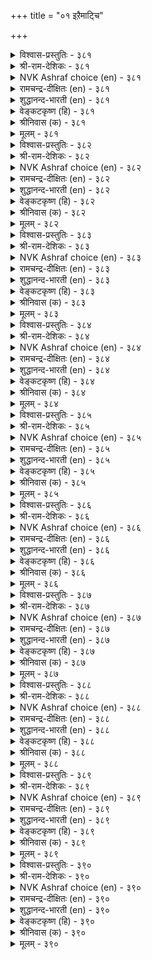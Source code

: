 +++
title = "०१ इऱैमाट्चि"

+++

<details><summary>विश्वास-प्रस्तुतिः - ३८१</summary>

पडैगुडि कूऴ्अमैच्चु नट्परण् आऱुम्  
उडैयाऩ् अरसरुळ् एऱु। ३८१  
</details>

<details><summary>श्री-राम-देशिकः - ३८१</summary>

राज्यमन्त्रिसुहृत्सैन्यदुर्गकोशैश्च षड्विधैः ।  
अङ्गः समन्वितो राजा राजसिंह इतीर्यते ॥ ३८१॥
</details>

<details><summary>NVK Ashraf choice (en) - ३८१</summary>

०३८१  
Who has these six is a lion among kings:  
An army, subjects, food, ministers, allies and forts.  
(P.S. Sundaram)  
</details>

<details><summary>रामचन्द्र-दीक्षितः (en) - ३८१</summary>

381\. paṭai, kuṭi, kūḻ, amaiccu, naṭpu, araṇ āṟum  
uṭaiyāṉ aracaruḷ ēṟu.

381\. He is a lion among kings, who possesses with an army, a territory, wealth, ministers, allies and a fortress.  
</details>

<details><summary>शुद्धानन्द-भारती (en) - ३८१</summary>

1\. படைகுடி கூழ்அமைச்சு நட்பரண் ஆறும்  
உடையான் அரசருள் ஏறு.  
People, troops, wealth, forts, council, friends  
Who owns these six is lion of kings.        381  
</details>

<details><summary>वेङ्कटकृष्ण (हि) - ३८१</summary>

381
सैन्य राष्ऱ्ऱ धन मित्रगण, दुर्ग अमात्य षड़ंग ।  
राजाओं में सिंह है, जिसके हों ये संग ॥
</details>

<details><summary>श्रीनिवास (क) - ३८१</summary>

381. पडॆ, जनतॆ, सम्पत्तु, मन्त्रि, कॆळॆ मत्तु कोटॆ ऎम्ब आरु अङ्गगळन्नु उळ्ळवनु अरसरल्लि पुरुष सिंहवॆन्दु करॆसिकॊळ्ळुत्तानॆ.

</details>

<details><summary>मूलम् - ३८१</summary>

पडैगुडि कूऴ्अमैच्चु नट्परण् आऱुम्  
उडैयाऩ् अरसरुळ् एऱु। ३८१  
</details>

<details><summary>विश्वास-प्रस्तुतिः - ३८२</summary>

अञ्जामै ईगै अऱिवूक्कम् इन्नाऩ्कुम्  
ऎञ्जामै वेन्दर्क् कियल्बु। ३८२  
</details>

<details><summary>श्री-राम-देशिकः - ३८२</summary>

दातृत्वं ज्ञानसम्पत्तिः उत्साहो धीरता तथा ।  
गुणैरेतैश्चतुर्भिर्यो नित्ययुक्तः स पार्थिवः ॥ ३८२॥
</details>

<details><summary>NVK Ashraf choice (en) - ३८२</summary>

०३८२  
These four unfailing mark a king:  
Courage, liberality, wisdom and energy.  
(P.S. Sundaram)  
</details>

<details><summary>रामचन्द्र-दीक्षितः (en) - ३८२</summary>

382\. añcāmai, īkai, aṟivu, ūkkam in nāṉkum  
eñcāmai-vēntaṟku iyalpu.

382\. Fearlessness, liberality, wisdom and energy are the unfailing marks of a King.  
</details>

<details><summary>शुद्धानन्द-भारती (en) - ३८२</summary>

2\. அஞ்சாமை ஈகை அறிவூக்கம் இந்நான்கும்  
எஞ்சாமை வேந்தர்க் கியல்பு.  
Courage, giving, knowledge and zeal  
Are four failless features royal.        382  
</details>

<details><summary>वेङ्कटकृष्ण (हि) - ३८२</summary>

382
दानशीलता निडरपन, बुद्धि तथा उत्साह ।  
इन चारों से पूर्ण हो, स्वभाव से नरनाह ॥
</details>

<details><summary>श्रीनिवास (क) - ३८२</summary>

382. धैर्य, दान, ज्ञान मत्तु प्रयत्न- ई नाल्कु गुणगळल्लि यावागलू सोलदॆ निरन्तरवागिरुवुदे अरसन गुणगळॆनिसुवुदु.

</details>

<details><summary>मूलम् - ३८२</summary>

अञ्जामै ईगै अऱिवूक्कम् इन्नाऩ्कुम्  
ऎञ्जामै वेन्दर्क् कियल्बु। ३८२  
</details>

<details><summary>विश्वास-प्रस्तुतिः - ३८३</summary>

तूङ्गामै कल्वि तुणिवुडैमै इम्मूऩ्ऱुम्  
नीङ्गा निलऩाऩ् पवर्क्कु। ३८३  
</details>

<details><summary>श्री-राम-देशिकः - ३८३</summary>

पौरुषं जागरूकत्वं विद्या चेति त्रयो गुणाः ।  
राज्यभारनियुक्तानां राज्ञां स्वाभाविका मताः ॥ ३८३॥
</details>

<details><summary>NVK Ashraf choice (en) - ३८३</summary>

०३८३  
A ruler should never lack these three:  
Diligence, learning and boldness.  
(P.S. Sundaram)  
</details>

<details><summary>रामचन्द्र-दीक्षितः (en) - ३८३</summary>

383\. tūṅkāmai, kalvi, tuṇivuṭaimai im mūṉṟum  
nīṅkā-nilaṉ āḷpavaṟku.

383\. The ruler of the earth must never be bereft of his sleepless watchfulness, learning and courage.  
</details>

<details><summary>शुद्धानन्द-भारती (en) - ३८३</summary>

3\. தூங்காமை கல்வி துணிவுடைமை இம்மூன்றும்  
நீங்கா நிலனாள் பவர்க்கு.  
Alertness, learning, bravery  
Are adjuncts three of monarchy.        383  
</details>

<details><summary>वेङ्कटकृष्ण (हि) - ३८३</summary>

383
धैर्य तथा अविलंबना, विद्या भी हो साथ ।  
ये तीनों भू पाल को, कभी न छोड़ें साथ ॥
</details>

<details><summary>श्रीनिवास (क) - ३८३</summary>

383. (सदा) ऎच्चर, विद्यॆ मत्तु पराक्रम इवु मूरू नॆलवाळुववनन्नु बिट्टु होगबारदु.

</details>

<details><summary>मूलम् - ३८३</summary>

तूङ्गामै कल्वि तुणिवुडैमै इम्मूऩ्ऱुम्  
नीङ्गा निलऩाऩ् पवर्क्कु। ३८३  
</details>

<details><summary>विश्वास-प्रस्तुतिः - ३८४</summary>

अऱऩिऴुक्का तल्लवै नीक्कि मऱऩिऴुक्का  
माऩम् उडैय तरसु। ३८४  
</details>

<details><summary>श्री-राम-देशिकः - ३८४</summary>

अधर्मेन्मूलनं स्वीयधर्माचरणशीलता ।  
दुरहङ्कारराहित्यं त्रितयं नृपलक्षणम् ॥ ३८४॥
</details>

<details><summary>NVK Ashraf choice (en) - ३८४</summary>

०३८४  
He is a honourable king who sticks to virtue,  
Removes evil, and is spotless in valour. *  
(P.S. Sundaram)  
</details>

<details><summary>रामचन्द्र-दीक्षितः (en) - ३८४</summary>

384\. aṟaṉ iḻukkātu, allavai nīkki, maṟaṉ iḻukkā  
māṉam uṭaiyatu-aracu.

384\. He is an honourable King who swerves not from virtue and abstains from vice.  
</details>

<details><summary>शुद्धानन्द-भारती (en) - ३८४</summary>

4\. அறனிழுக்கா தல்லவை நீக்கி மறனிழுக்கா  
மானம் உடைய தரசு.  
A brave noble king refrains from vice  
Full of virtue and enterprise.        384  
</details>

<details><summary>वेङ्कटकृष्ण (हि) - ३८४</summary>

384
राजधर्म से च्युत न हो, दूर अधर्म निकाल ।  
वीरधर्म से च्युत न हो, मानी वही नृपाल ॥
</details>

<details><summary>श्रीनिवास (क) - ३८४</summary>

384. धर्मवन्नु बिडदॆ धर्म वल्लदुदन्नु नीगि, पराक्रमदल्लि कुग्गदॆ अभिमान धननागिरुववने अरसु.

</details>

<details><summary>मूलम् - ३८४</summary>

अऱऩिऴुक्का तल्लवै नीक्कि मऱऩिऴुक्का  
माऩम् उडैय तरसु। ३८४  
</details>

<details><summary>विश्वास-प्रस्तुतिः - ३८५</summary>

इयऱ्ऱलुम् ईट्टलुङ् गात्तलुम् कात्त  
वगुत्तलुम् वल्ल तरसु। ३८५  
</details>

<details><summary>श्री-राम-देशिकः - ३८५</summary>

कुर्याद्धनार्जनोपायमार्जयेत् पालयेद्धनम् ।  
रक्षितं च यथाशास्त्रं दद्यात् पात्रेषु भूमिप ॥ ३८५॥
</details>

<details><summary>NVK Ashraf choice (en) - ३८५</summary>

०३८५  
He is a king who can do these:  
Produce, acquire, conserve and dispense.  
(P.S. Sundaram)  
</details>

<details><summary>रामचन्द्र-दीक्षितः (en) - ३८५</summary>

385\. iyaṟṟalum, īṭṭalum, kāttalum, kātta  
vakuttalum, vallatu-aracu.

385\. He is the King who is capable of acquiring, preserving and wisely distributing wealth.  
</details>

<details><summary>शुद्धानन्द-भारती (en) - ३८५</summary>

5\. இயற்றலும் ஈட்டலும் காத்தலும் காத்த  
வகுத்தலும் வல்ல தரசு.  
The able king gets, stores and guards  
And spends them for people's safeguards.        385  
</details>

<details><summary>वेङ्कटकृष्ण (हि) - ३८५</summary>

385
कर उपाय धन-वृद्धि का, अर्जन भी कर खूब ।  
रक्षण, फिर विनियोग में, सक्षम जो वह भूप ॥
</details>

<details><summary>श्रीनिवास (क) - ३८५</summary>

385. (ऐश्वर्यवन्नु) सम्पादिसि, सेरिसिट्टु कापाडि (समनागि) हञ्चलु बल्लवने अरसु.

</details>

<details><summary>मूलम् - ३८५</summary>

इयऱ्ऱलुम् ईट्टलुङ् गात्तलुम् कात्त  
वगुत्तलुम् वल्ल तरसु। ३८५  
</details>

<details><summary>विश्वास-प्रस्तुतिः - ३८६</summary>

काट्चिक् कॆळियऩ् कडुञ्जॊल्लऩ् अल्लऩेल्  
मीक्कूऱुम् मऩ्ऩऩ् निलम् ३८६  
</details>

<details><summary>श्री-राम-देशिकः - ३८६</summary>

विमुखः क्रूरवाक्यानां राजा सुलभदर्शनः ।  
यो भवेत् तस्य साम्राज्यं सर्वश्लाघ्यं भविष्यति ॥ ३८६॥
</details>

<details><summary>NVK Ashraf choice (en) - ३८६</summary>

०३८६  
That king, who is easy of access and soft-spoken,  
Is extolled in his kingdom. *  
(P.S. Sundaram)  
</details>

<details><summary>रामचन्द्र-दीक्षितः (en) - ३८६</summary>

386\. kāṭcikku eḷiyaṉ, kaṭuñ collaṉ allaṉēl,  
mīkkūṟum, maṉṉaṉ nilam.

386\. The world will extol the kingdom of one who is easy of access and who does not indulge in harsh words.  
</details>

<details><summary>शुद्धानन्द-भारती (en) - ३८६</summary>

6\. காட்சிக் கெளியன் கடுஞ்சொல்லன் அல்லனேல்  
மீக்கூறும் மன்னன் நிலம்.  
That land prospers where the king is  
Easy to see, not harsh of words.        386  
</details>

<details><summary>वेङ्कटकृष्ण (हि) - ३८६</summary>

386
दर्शन जिसके सुलभ हैं, और न वचन कठोर ।  
ऐसे नृप के राज्य की, शंसा हो बरजोर ॥
</details>

<details><summary>श्रीनिवास (क) - ३८६</summary>

386. काणलु सुलभनागि, कडुनुडिगळन्नु आडदवनागिद्दरॆ, आ अरसन आळ्विकॆगॊळपट्ट नाडन्नु लोकवे हॊगळुवुदु.

</details>

<details><summary>मूलम् - ३८६</summary>

काट्चिक् कॆळियऩ् कडुञ्जॊल्लऩ् अल्लऩेल्  
मीक्कूऱुम् मऩ्ऩऩ् निलम् ३८६  
</details>

<details><summary>विश्वास-प्रस्तुतिः - ३८७</summary>

इऩ्सॊलाल् ईत्तळिक्क वल्लार्क्कुत् तऩ्सॊलाल्  
ताऩ्कण् डऩैत्तिव् वुलगु। ३८७  
</details>

<details><summary>श्री-राम-देशिकः - ३८७</summary>

यो ददाति जनान् पाति प्रियभाषणपूर्वकम् ।  
तस्य राज्ञः स्थिरं कीर्तिमर्थाश्च वितरेन्मही ॥ ३८७॥
</details>

<details><summary>NVK Ashraf choice (en) - ३८७</summary>

०३८७  
The world listens to all the commands of the king  
Who is sweet-spoken and liberal. *  
(G.U. Pope), (P.S. Sundaram)  
</details>

<details><summary>रामचन्द्र-दीक्षितः (en) - ३८७</summary>

387\. iṉ colāl īttu, aḷikka vallāṟkut taṉ colāl  
tāṉ kaṇṭaṉaittu, iv ulaku.

387\. He who is not harsh of tongue but full of grace and liberality commands the homage of the world.  
</details>

<details><summary>शुद्धानन्द-भारती (en) - ३८७</summary>

7\. இன்சொலால் ஈத்தளிக்க வல்லார்க்குத் தன்சொலால்  
தான்கண் டனைத்திவ் வுலகு.  
The world commends and acts his phrase  
Who sweetly speaks and gives with grace.        387  
</details>

<details><summary>वेङ्कटकृष्ण (हि) - ३८७</summary>

387
जो प्रिय वचयुत दान कर, ढिता रक्षण-भार ।  
बनता उसके यश सहित, मनचाहा संसार ॥
</details>

<details><summary>श्रीनिवास (क) - ३८७</summary>

387. इनिदाद मातुगळिन्द (तक्कवरिगॆ) (वस्तुगळन्नु) उदारवागि कॊट्टु कापाडबल्ल अरसनिगॆ ई लोकवु विधेयवागि, अवनु हेळिदन्तॆ नडॆदुकॊळ्ळुत्तदॆ.

</details>

<details><summary>मूलम् - ३८७</summary>

इऩ्सॊलाल् ईत्तळिक्क वल्लार्क्कुत् तऩ्सॊलाल्  
ताऩ्कण् डऩैत्तिव् वुलगु। ३८७  
</details>

<details><summary>विश्वास-प्रस्तुतिः - ३८८</summary>

मुऱैसॆय्दु काप्पाऱ्ऱुम् मऩ्ऩवऩ् मक्कट्कु  
इऱैयॆऩ्ऱु वैक्कप् पडुम्। ३८८  
</details>

<details><summary>श्री-राम-देशिकः - ३८८</summary>

धर्मनीत्यनुसारेण पालयन् सकलाः प्रजाः ।  
पार्थिवः श्लेघ्यते सर्वैः जगतां पतिरित्यसौ ॥ ३८८॥
</details>

<details><summary>NVK Ashraf choice (en) - ३८८</summary>

०३८८  
A just king, who guards over his subjects,  
Will be deemed god by them.  
(N.V.K. Ashraf)  
</details>

<details><summary>रामचन्द्र-दीक्षितः (en) - ३८८</summary>

388\. muṟai ceytu kāppāṟṟum maṉṉavaṉ, ‘makkaṭku  
iṟai’ eṉṟu vaikkappaṭum.

388\. He is a God among men who shields his subjects.  
</details>

<details><summary>शुद्धानन्द-भारती (en) - ३८८</summary>

8\. முறைசெய்து காப்பாற்றும் மன்னவன் மக்கட்கு  
இறையென்று வைக்கப் படும்.  
He is the Lord of men who does  
Sound justice and saves his race.        388  
</details>

<details><summary>वेङ्कटकृष्ण (हि) - ३८८</summary>

388
नीति बरत कर भूप जो, करता है जन-रक्ष ।  
प्रजा मानती है उसे, ईश तुल्य प्रत्यक्ष ॥
</details>

<details><summary>श्रीनिवास (क) - ३८८</summary>

388. (तन्न जनरिगॆ) न्याय नीडि, कापाडुव अरसनन्नु जनरु (प्रत्यक्ष) देवरॆन्दु गौरविसुवरु.

</details>

<details><summary>मूलम् - ३८८</summary>

मुऱैसॆय्दु काप्पाऱ्ऱुम् मऩ्ऩवऩ् मक्कट्कु  
इऱैयॆऩ्ऱु वैक्कप् पडुम्। ३८८  
</details>

<details><summary>विश्वास-प्रस्तुतिः - ३८९</summary>

सॆविगैप्पच् चॊऱ्पॊऱुक्कुम् पण्बुडै वेन्दऩ्  
कविगैक्कीऴ्त् तङ्गुम् उलगु। ३८९  
</details>

<details><summary>श्री-राम-देशिकः - ३८९</summary>

कठिनं चापि महतां वाक्यं पश्चाद्धितप्रदम् ।  
श्रुत्वा यः सहते राजा तिष्ठेत्तस्य वशे मही ॥ ३८९॥
</details>

<details><summary>NVK Ashraf choice (en) - ३८९</summary>

०३८९  
The world is secure under the parasol of the worthy king  
Who brooks bitter counsel. *  
(M.S. Poornalingam Pillai)  
</details>

<details><summary>रामचन्द्र-दीक्षितः (en) - ३८९</summary>

389\. cevi kaippac coṟ poṟukkum paṇpuṭai vēntaṉ  
kavikaikkīḻt taṅkum, ulaku.

389\. The world is under the sway of the monarch who puts up with bitter counsel.  
</details>

<details><summary>शुद्धानन्द-भारती (en) - ३८९</summary>

9\. செவிகைப்பச் சொற்பொறுக்கும் பண்புடை வேந்தன்  
கவிகைக்கீழ்த் தங்கும் உலகு  
Under his shelter thrives the world  
Who bears remarks bitter and bold.        389  
</details>

<details><summary>वेङ्कटकृष्ण (हि) - ३८९</summary>

389
जिस नृप में बच कर्ण कटु, शने का संस्कार ।  
उसकी छत्रच्छाँह में, टिकता है संसार ॥
</details>

<details><summary>श्रीनिवास (क) - ३८९</summary>

389. (दॊरुववर) कहि मातुगळन्नु किवियल्लि केळि ताळिकॊळ्ळुव गुणवुळ्ळ अरसन कृपा छत्रदडिय नॆरळल्लि लोकवे तङ्गुत्तदॆ.

</details>

<details><summary>मूलम् - ३८९</summary>

सॆविगैप्पच् चॊऱ्पॊऱुक्कुम् पण्बुडै वेन्दऩ्  
कविगैक्कीऴ्त् तङ्गुम् उलगु। ३८९  
</details>

<details><summary>विश्वास-प्रस्तुतिः - ३९०</summary>

कॊडैयळि सॆङ्गोल् कुडियोम्बल् नाऩ्कुम्  
उडैयाऩाम् वेन्दर्क् कॊळि। ३९०  
</details>

<details><summary>श्री-राम-देशिकः - ३९०</summary>

दानं दया दण्डनीतिः दीनरक्षेति सद्गुणैः ।  
चतुर्भिः सङ्गतो भूपो दीपवत् स्यान्महीक्षिताम् ॥ ३९०॥
</details>

<details><summary>NVK Ashraf choice (en) - ३९०</summary>

०३९०  
A light among kings is he who has these four:  
Grace, bounty, justice and concern. *  
(P.S. Sundaram)  
</details>

<details><summary>रामचन्द्र-दीक्षितः (en) - ३९०</summary>

390\. koṭai, aḷi, ceṅkōl, kuṭi-ōmpal, nāṉkum  
uṭaiyāṉ ām, vēntarkku oḷi.

390\. He is a light among Kings who is endowed with liberality, grace, love for his subjects, and a desire for just rule.  
</details>

<details><summary>शुद्धानन्द-भारती (en) - ३९०</summary>

10\. கொடையளி செங்கோல் குடியோம்பல் நான்கும்  
உடையானாம் வேந்தர்க் கொளி.  
He is the Light of Kings who has  
Bounty, justice, care and grace.        390  
</details>

<details><summary>वेङ्कटकृष्ण (हि) - ३९०</summary>

390
प्रजा-सुरक्षण प्रिय वचन, तथा सुशासन दान ।  
इन चारों से पूर्ण नृप, महीप-दीप समान ॥
</details>

<details><summary>श्रीनिवास (क) - ३९०</summary>

390. कॊडुविकॆ (दान), अनुग्रह, समन्याय, आश्रित जनर रक्षणॆ ई नाल्कु (गुणगळन्नु) उळ्ळ अरसनु अरसरिगॆल्ला बॆळकिनन्तॆ इरुवनु.
</details>

<details><summary>मूलम् - ३९०</summary>

कॊडैयळि सॆङ्गोल् कुडियोम्बल् नाऩ्कुम्  
उडैयाऩाम् वेन्दर्क् कॊळि। ३९०  
</details>

